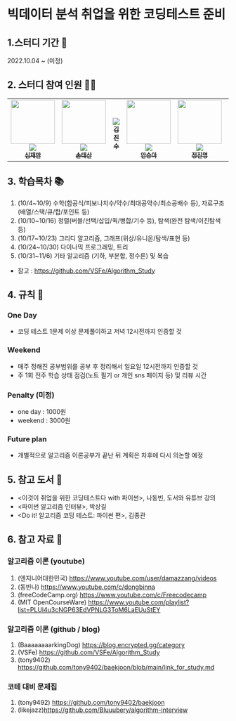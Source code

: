 # 빅데이터 분석 취업을 위한 코딩테스트 준비

## 1.스터디 기간 🚀
2022.10.04 ~ (미정)

## 2. 스터디 참여 인원 👩‍💻
<table>
  <tr>
    <td align="center"><a href="https://github.com/shimjaeman"><img src="https://avatars.githubusercontent.com/u/95950967?v=4?s=100" width="100px;" alt=""/><br /><img src="https://mazassumnida.wtf/api/mini/generate_badge?boj=sjm2449" widt="100px"><br /><sub><b>심재만</b></sub></a><br /></td>
    <td align="center"><a href="https://github.com/steadyfox2"><img src="https://avatars.githubusercontent.com/u/114843451?v=4?s=100" width="100px;" alt=""/><br /><img src="https://mazassumnida.wtf/api/mini/generate_badge?boj=백준아이디" widt="100px"><br /><sub><b>손태산</b></sub></a><br /></td>
    <td align="center"><a href="https://github.com/jinsoo96"><https://avatars.githubusercontent.com/u/108246955?v=4?s=100" width="100px;" alt=""/><br /><img src="https://mazassumnida.wtf/api/mini/generate_badge?boj=sicksin23" widt="100px"><br /><sub><b>김진수</b></sub></a><br /></td>
    <td align="center"><a href="https://github.com/seunga2590"><img src="https://avatars.githubusercontent.com/u/프로필사진?v=4?s=100" width="100px;" alt=""/><br /><img src="https://mazassumnida.wtf/api/mini/generate_badge?boj=tmddk012" widt="100px"><br /><sub><b>안승아</b></sub></a><br /></td>
    <td align="center"><a href="https://github.com/jeongjinmyung"><img src="https://avatars.githubusercontent.com/u/프로필사진?v=4?s=100" width="100px;" alt=""/><br /><img src="https://mazassumnida.wtf/api/mini/generate_badge?boj=cbml" widt="100px"><br /><sub><b>정진명</b></sub></a><br /></td>
     <td align="center"><a href="https://github.com/ga0808"><img src="https://avatars.githubusercontent.com/u/프로필사진?v=4?s=100" width="100px;" alt=""/><br /><img src="https://mazassumnida.wtf/api/mini/generate_badge?boj=ga0808" widt="100px"><br /><sub><b>안가영</b></sub></a><br /></td>
  </tr>
</table>

## 3. 학습목차 📚
1. (10/4~10/9) 수학(합공식/피보나치수/약수/최대공약수/최소공배수 등), 자료구조 (배열/스택/큐/합/포인트 등)
2. (10/10~10/16) 정렬(버블/선택/삽입/퀵/병합/기수 등), 탐색(완전 탐색/이진탐색 등)
3. (10/17~10/23) 그리디 알고리즘, 그래프(위상/유니온/탐색/표현 등)
4. (10/24~10/30) 다이나믹 프로그래밍, 트리
5. (10/31~11/6) 기타 알고리즘 (기하, 부분합, 정수론) 및 복습
* 참고 : https://github.com/VSFe/Algorithm_Study

## 4. 규칙 📜
### One Day 
* 코딩 테스트 1문제 이상 문제풀이하고 저녁 12시전까지 인증할 것

### Weekend 
* 매주 정해진 공부범위를 공부 후 정리해서 일요일 12시전까지 인증할 것
* 주 1회 전주 학습 상태 점검(노트 필기 or 개인 sns 페이지 등) 및 리뷰 시간

### Penalty (미정)
* one day : 1000원
* weekend : 3000원

### Future plan
* 개별적으로 알고리즘 이론공부가 끝난 뒤 계획은 차후에 다시 의논할 예정

## 5. 참고 도서 📖
  - <이것이 취업을 위한 코딩테스트다 with 파이썬>, 나동빈, 도서와 유튜브 강의
  - <파이썬 알고리즘 인터뷰>, 박상길
  - <Do it! 알고리즘 코딩 테스트: 파이썬 편>, 김종관

## 6. 참고 자료 💾
### 알고리즘 이론 (youtube)
1. (엔지니어대한민국) https://www.youtube.com/user/damazzang/videos
2. (동빈나) https://www.youtube.com/c/dongbinna
3. (freeCodeCamp.org) https://www.youtube.com/c/Freecodecamp
4. (MIT OpenCourseWare) https://www.youtube.com/playlist?list=PLUl4u3cNGP63EdVPNLG3ToM6LaEUuStEY

### 알고리즘 이론 (github / blog)
1. (BaaaaaaaarkingDog) https://blog.encrypted.gg/category
2. (VSFe) https://github.com/VSFe/Algorithm_Study
3. (tony9402) https://github.com/tony9402/baekjoon/blob/main/link_for_study.md

### 코테 대비 문제집 
1. (tony9492) https://github.com/tony9402/baekjoon
2. (likejazz)https://github.com/Bluuubery/algorithm-interview
